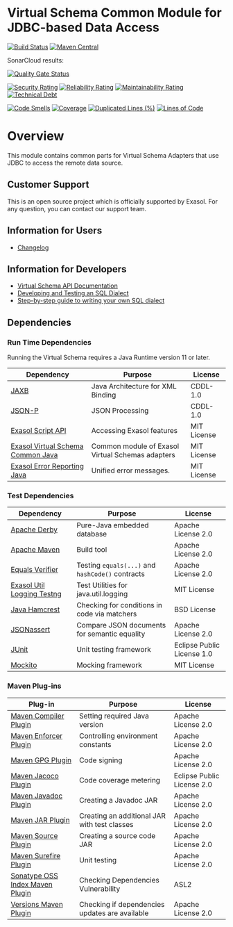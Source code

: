 # Virtual Schema Common Module for JDBC-based Data Access

[![Build Status](https://travis-ci.com/exasol/virtual-schema-common-jdbc.svg?branch=master)](https://travis-ci.com/exasol/virtual-schema-common-jdbc)
[![Maven Central](https://img.shields.io/maven-central/v/com.exasol/virtual-schema-common-jdbc)](https://search.maven.org/artifact/com.exasol/virtual-schema-common-jdbc)

SonarCloud results:

[![Quality Gate Status](https://sonarcloud.io/api/project_badges/measure?project=com.exasol%3Avirtual-schema-common-jdbc&metric=alert_status)](https://sonarcloud.io/dashboard?id=com.exasol%3Avirtual-schema-common-jdbc)

[![Security Rating](https://sonarcloud.io/api/project_badges/measure?project=com.exasol%3Avirtual-schema-common-jdbc&metric=security_rating)](https://sonarcloud.io/dashboard?id=com.exasol%3Avirtual-schema-common-jdbc)
[![Reliability Rating](https://sonarcloud.io/api/project_badges/measure?project=com.exasol%3Avirtual-schema-common-jdbc&metric=reliability_rating)](https://sonarcloud.io/dashboard?id=com.exasol%3Avirtual-schema-common-jdbc)
[![Maintainability Rating](https://sonarcloud.io/api/project_badges/measure?project=com.exasol%3Avirtual-schema-common-jdbc&metric=sqale_rating)](https://sonarcloud.io/dashboard?id=com.exasol%3Avirtual-schema-common-jdbc)
[![Technical Debt](https://sonarcloud.io/api/project_badges/measure?project=com.exasol%3Avirtual-schema-common-jdbc&metric=sqale_index)](https://sonarcloud.io/dashboard?id=com.exasol%3Avirtual-schema-common-jdbc)

[![Code Smells](https://sonarcloud.io/api/project_badges/measure?project=com.exasol%3Avirtual-schema-common-jdbc&metric=code_smells)](https://sonarcloud.io/dashboard?id=com.exasol%3Avirtual-schema-common-jdbc)
[![Coverage](https://sonarcloud.io/api/project_badges/measure?project=com.exasol%3Avirtual-schema-common-jdbc&metric=coverage)](https://sonarcloud.io/dashboard?id=com.exasol%3Avirtual-schema-common-jdbc)
[![Duplicated Lines (%)](https://sonarcloud.io/api/project_badges/measure?project=com.exasol%3Avirtual-schema-common-jdbc&metric=duplicated_lines_density)](https://sonarcloud.io/dashboard?id=com.exasol%3Avirtual-schema-common-jdbc)
[![Lines of Code](https://sonarcloud.io/api/project_badges/measure?project=com.exasol%3Avirtual-schema-common-jdbc&metric=ncloc)](https://sonarcloud.io/dashboard?id=com.exasol%3Avirtual-schema-common-jdbc)

# Overview

This module contains common parts for Virtual Schema Adapters that use JDBC to access the remote data source.

## Customer Support

This is an open source project which is officially supported by Exasol. For any question, you can contact our support team.

## Information for Users

* [Changelog](doc/changes/changelog.md)

## Information for Developers

* [Virtual Schema API Documentation][vs-api]
* [Developing and Testing an SQL Dialect](doc/development/developing_a_dialect.md)
* [Step-by-step guide to writing your own SQL dialect](doc/development/step_by_step_guide_to_writing_your_own_dialect.md)

## Dependencies

### Run Time Dependencies

Running the Virtual Schema requires a Java Runtime version 11 or later.

| Dependency                                                               | Purpose                                                | License                       |
|--------------------------------------------------------------------------|--------------------------------------------------------|-------------------------------|
| [JAXB][jaxb]                                                             | Java Architecture for XML Binding                      | CDDL-1.0                      |
| [JSON-P](https://javaee.github.io/jsonp/)                                | JSON Processing                                        | CDDL-1.0                      |
| [Exasol Script API][exasol-script-api]                                   | Accessing Exasol features                              | MIT License                   |
| [Exasol Virtual Schema Common Java][exasol-virtual-schema-common-java]   | Common module of Exasol Virtual Schemas adapters       | MIT License                   |
| [Exasol Error Reporting Java][error-reporting-java]                      | Unified error messages.                                | MIT License                   |

### Test Dependencies

| Dependency                                                               | Purpose                                                | License                       |
|--------------------------------------------------------------------------|--------------------------------------------------------|-------------------------------|
| [Apache Derby](https://db.apache.org/derby/)                             | Pure-Java embedded database                            | Apache License 2.0            |
| [Apache Maven](https://maven.apache.org/)                                | Build tool                                             | Apache License 2.0            |
| [Equals Verifier](https://jqno.nl/equalsverifier/)                       | Testing `equals(...)` and `hashCode()` contracts       | Apache License 2.0            |
| [Exasol Util Logging Testng][exasol-util-logging-testing]                | Test Utilities for java.util.logging                   | MIT License                   |
| [Java Hamcrest](http://hamcrest.org/JavaHamcrest/)                       | Checking for conditions in code via matchers           | BSD License                   |
| [JSONassert](http://jsonassert.skyscreamer.org/)                         | Compare JSON documents for semantic equality           | Apache License 2.0            |
| [JUnit](https://junit.org/junit5)                                        | Unit testing framework                                 | Eclipse Public License 1.0    |
| [Mockito](http://site.mockito.org/)                                      | Mocking framework                                      | MIT License                   |

### Maven Plug-ins

| Plug-in                                                                  | Purpose                                                | License                       |
|--------------------------------------------------------------------------|--------------------------------------------------------|-------------------------------|
| [Maven Compiler Plugin][maven-compiler-plugin]                           | Setting required Java version                          | Apache License 2.0            |
| [Maven Enforcer Plugin][maven-enforcer-plugin]                           | Controlling environment constants                      | Apache License 2.0            |
| [Maven GPG Plugin](https://maven.apache.org/plugins/maven-gpg-plugin/)   | Code signing                                           | Apache License 2.0            |
| [Maven Jacoco Plugin][maven-jacoco-plugin]                               | Code coverage metering                                 | Eclipse Public License 2.0    |
| [Maven Javadoc Plugin][maven-javadoc-plugin]                             | Creating a Javadoc JAR                                 | Apache License 2.0            |
| [Maven JAR Plugin](https://maven.apache.org/plugins/maven-jar-plugin)    | Creating an additional JAR with test classes           | Apache License 2.0            |
| [Maven Source Plugin][maven-source-plugin]                               | Creating a source code JAR                             | Apache License 2.0            |
| [Maven Surefire Plugin][maven-surefire-plugin]                           | Unit testing                                           | Apache License 2.0            |
| [Sonatype OSS Index Maven Plugin][sonatype-oss-index-maven-plugin]       | Checking Dependencies Vulnerability                    | ASL2                          |
| [Versions Maven Plugin][versions-maven-plugin]                           | Checking if dependencies updates are available         | Apache License 2.0            |

[vs-api]: https://github.com/exasol/virtual-schema-common-java/blob/master/doc/development/api/virtual_schema_api.md

[exasol-script-api]: https://docs.exasol.com/database_concepts/udf_scripts.htm
[exasol-util-logging-testing]: https://github.com/exasol/java-util-logging-testing
[exasol-virtual-schema-common-java]: https://github.com/exasol/virtual-schema-common-java
[jaxb]: https://javaee.github.io/jaxb-v2/
[maven-compiler-plugin]: https://maven.apache.org/plugins/maven-compiler-plugin/
[maven-enforcer-plugin]: http://maven.apache.org/enforcer/maven-enforcer-plugin/
[maven-jacoco-plugin]: https://www.eclemma.org/jacoco/trunk/doc/maven.html
[maven-javadoc-plugin]: https://maven.apache.org/plugins/maven-javadoc-plugin/
[maven-source-plugin]: https://maven.apache.org/plugins/maven-source-plugin/
[maven-surefire-plugin]: https://maven.apache.org/surefire/maven-surefire-plugin/
[sonatype-oss-index-maven-plugin]: https://sonatype.github.io/ossindex-maven/maven-plugin/
[versions-maven-plugin]: https://www.mojohaus.org/versions-maven-plugin/
[error-reporting-java]: https://github.com/exasol/error-reporting-java/